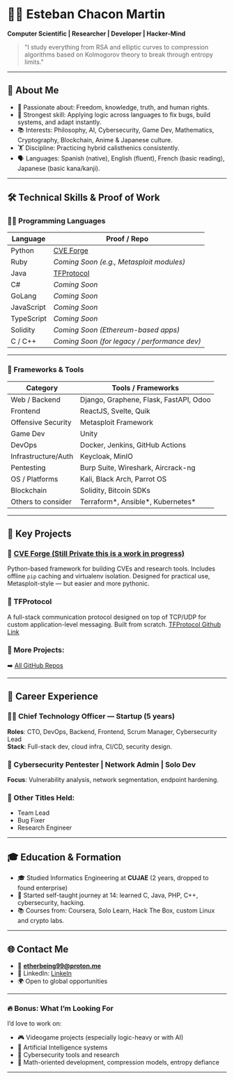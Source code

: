 # 👨‍💻 Esteban Chacon Martin

**Computer Scientific | Researcher | Developer | Hacker-Mind**

> "I study everything from RSA and elliptic curves to compression algorithms based on Kolmogorov theory to break through entropy limits."

---

## 🧠 About Me

- 🔭 Passionate about: Freedom, knowledge, truth, and human rights.
- 🧩 Strongest skill: Applying logic across languages to fix bugs, build systems, and adapt instantly.
- 📚 Interests: Philosophy, AI, Cybersecurity, Game Dev, Mathematics, Cryptography, Blockchain, Anime & Japanese culture.
- 🏋️ Discipline: Practicing hybrid calisthenics consistently.
- 🗣️ Languages: Spanish (native), English (fluent), French (basic reading), Japanese (basic kana/kanji).

---

## 🛠️ Technical Skills & Proof of Work

### 👨‍💻 Programming Languages

| Language     | Proof / Repo |
|--------------|--------------|
| Python       | [CVE Forge](https://github.com/etherbeing/CVE-Forge) |
| Ruby         | *Coming Soon (e.g., Metasploit modules)* |
| Java         | [TFProtocol](https://github.com/GoDjango-Development/tfprotocol) |
| C#           | *Coming Soon* |
| GoLang       | *Coming Soon* |
| JavaScript   | *Coming Soon* |
| TypeScript   | *Coming Soon* |
| Solidity     | *Coming Soon (Ethereum-based apps)* |
| C / C++      | *Coming Soon (for legacy / performance dev)* |

---

### 🧰 Frameworks & Tools

| Category              | Tools / Frameworks |
|-----------------------|--------------------|
| Web / Backend         | Django, Graphene, Flask, FastAPI, Odoo |
| Frontend              | ReactJS, Svelte, Quik |
| Offensive Security    | Metasploit Framework |
| Game Dev              | Unity |
| DevOps                | Docker, Jenkins, GitHub Actions |
| Infrastructure/Auth   | Keycloak, MinIO |
| Pentesting            | Burp Suite, Wireshark, Aircrack-ng |
| OS / Platforms        | Kali, Black Arch, Parrot OS |
| Blockchain            | Solidity, Bitcoin SDKs |
| Others to consider    | Terraform*, Ansible*, Kubernetes* |

---

## 🧩 Key Projects

### 🔹 [CVE Forge (Still Private this is a work in progress)](https://github.com/etherbeing/CVE-Forge)
Python-based framework for building CVEs and research tools. Includes offline `pip` caching and virtualenv isolation. Designed for practical use, Metasploit-style — but easier and more pythonic.

### 🔹 TFProtocol
A full-stack communication protocol designed on top of TCP/UDP for custom application-level messaging. Built from scratch. [TFProtocol Github Link](https://github.com/GoDjango-Development/tfprotocol)

### 🔹 More Projects:
➡️ [All GitHub Repos](https://github.com/etherbeing)

---

## 🧠 Career Experience

### 🧑‍💼 Chief Technology Officer — Startup (5 years)
**Roles**: CTO, DevOps, Backend, Frontend, Scrum Manager, Cybersecurity Lead  
**Stack**: Full-stack dev, cloud infra, CI/CD, security design.

### 🧪 Cybersecurity Pentester | Network Admin | Solo Dev
**Focus**: Vulnerability analysis, network segmentation, endpoint hardening.

### 🧠 Other Titles Held:
- Team Lead
- Bug Fixer
- Research Engineer

---

## 🎓 Education & Formation

- 🎓 Studied Informatics Engineering at **CUJAE** (2 years, dropped to found enterprise)
- 🧠 Started self-taught journey at 14: learned C, Java, PHP, C++, cybersecurity, hacking.
- 📚 Courses from: Coursera, Solo Learn, Hack The Box, custom Linux and crypto labs.

---

## 🌐 Contact Me

- 📧 **etherbeing99@proton.me**
- 🔗 LinkedIn: [LinkeIn](https://www.linkedin.com/in/esteban-chacon-55900b227/)
- 🌍 Open to global opportunities

---

### 🔥 Bonus: What I’m Looking For

I’d love to work on:
- 🎮 Videogame projects (especially logic-heavy or with AI)
- 🧠 Artificial Intelligence systems
- 🔐 Cybersecurity tools and research
- 🧮 Math-oriented development, compression models, entropy defiance

---